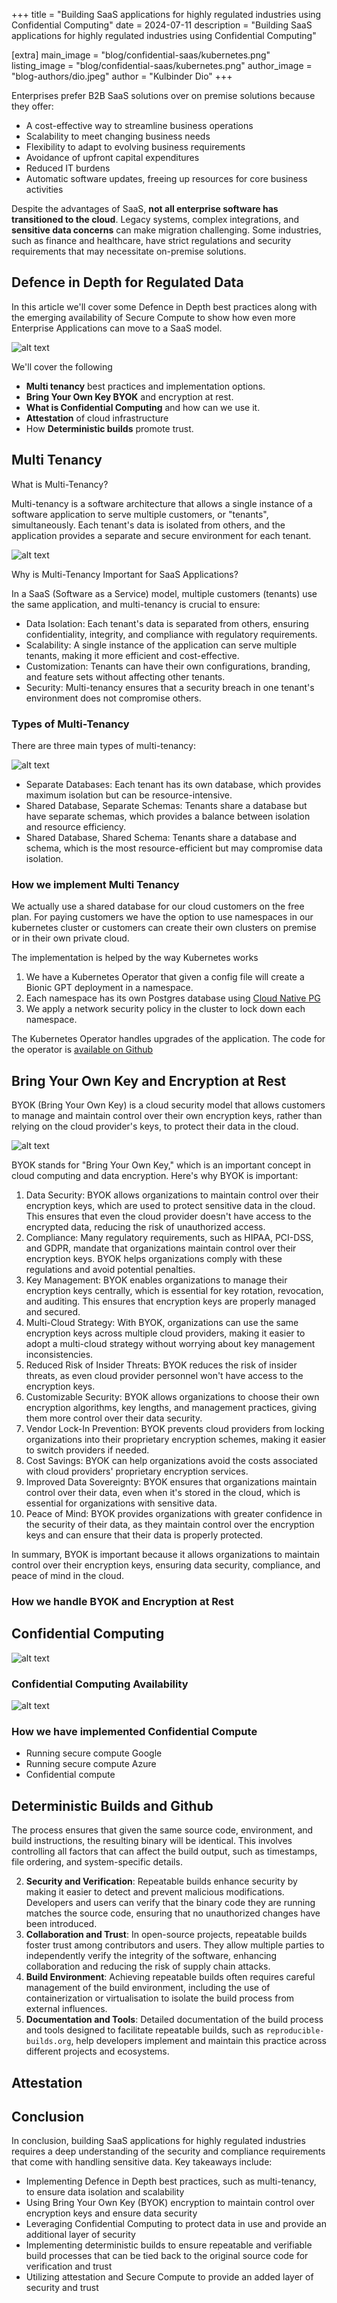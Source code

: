 +++
title = "Building SaaS applications for highly regulated industries using Confidential Computing"
date = 2024-07-11
description = "Building SaaS applications for highly regulated industries using Confidential Computing"

[extra]
main_image = "blog/confidential-saas/kubernetes.png"
listing_image = "blog/confidential-saas/kubernetes.png"
author_image = "blog-authors/dio.jpeg"
author = "Kulbinder Dio"
+++

Enterprises prefer B2B SaaS solutions over on premise solutions because they offer:

- A cost-effective way to streamline business operations 
- Scalability to meet changing business needs 
- Flexibility to adapt to evolving business requirements 
- Avoidance of upfront capital expenditures 
- Reduced IT burdens 
- Automatic software updates, freeing up resources for core business activities

Despite the advantages of SaaS, **not all enterprise software has transitioned to the cloud**. Legacy systems, complex integrations, and **sensitive data concerns** can make migration challenging. Some industries, such as finance and healthcare, have strict regulations and security requirements that may necessitate on-premise solutions.

## Defence in Depth for Regulated Data

In this article we'll cover some Defence in Depth best practices along with the emerging availability of Secure Compute to show how even more Enterprise Applications can move to a SaaS model.

![alt text](cloud-encryption.png "Encrypting Regulated Data")

We'll cover the following

- **Multi tenancy** best practices and implementation options.
- **Bring Your Own Key BYOK** and encryption at rest.
- **What is Confidential Computing** and how can we use it.
- **Attestation** of cloud infrastructure
- How **Deterministic builds** promote trust.

## Multi Tenancy 

What is Multi-Tenancy?

Multi-tenancy is a software architecture that allows a single instance of a software application to serve multiple customers, or "tenants", simultaneously. Each tenant's data is isolated from others, and the application provides a separate and secure environment for each tenant.

![alt text](multi-tenancy.png "Multi Tenancy")

Why is Multi-Tenancy Important for SaaS Applications?

In a SaaS (Software as a Service) model, multiple customers (tenants) use the same application, and multi-tenancy is crucial to ensure:

- Data Isolation: Each tenant's data is separated from others, ensuring confidentiality, integrity, and compliance with regulatory requirements.
- Scalability: A single instance of the application can serve multiple tenants, making it more efficient and cost-effective.
- Customization: Tenants can have their own configurations, branding, and feature sets without affecting other tenants.
- Security: Multi-tenancy ensures that a security breach in one tenant's environment does not compromise others.

### Types of Multi-Tenancy

There are three main types of multi-tenancy:

![alt text](multi-tenant.jpg "Bring Your Own Keys")

- Separate Databases: Each tenant has its own database, which provides maximum isolation but can be resource-intensive.
- Shared Database, Separate Schemas: Tenants share a database but have separate schemas, which provides a balance between isolation and resource efficiency.
- Shared Database, Shared Schema: Tenants share a database and schema, which is the most resource-efficient but may compromise data isolation.

### How we implement Multi Tenancy

We actually use a shared database for our cloud customers on the free plan. For paying customers we have the option to use namespaces in our kubernetes cluster or customers can create their own clusters on premise or in their own private cloud.

The implementation is helped by the way Kubernetes works

1. We have a Kubernetes Operator that given a config file will create a Bionic GPT deployment in a namespace.
1. Each namespace has its own Postgres database using [Cloud Native PG](https://cloudnative-pg.io/)
1. We apply a network security policy in the cluster to lock down each namespace.

The Kubernetes Operator handles upgrades of the application. The code for the operator is [available on Github](https://github.com/bionic-gpt/bionic-gpt/tree/main/crates/k8s-operator)

## Bring Your Own Key and Encryption at Rest

BYOK (Bring Your Own Key) is a cloud security model that allows customers to manage and maintain control over their own encryption keys, rather than relying on the cloud provider's keys, to protect their data in the cloud.

![alt text](byok.png "Bring Your Own Keys")

BYOK stands for "Bring Your Own Key," which is an important concept in cloud computing and data encryption. Here's why BYOK is important:

1. Data Security: BYOK allows organizations to maintain control over their encryption keys, which are used to protect sensitive data in the cloud. This ensures that even the cloud provider doesn't have access to the encrypted data, reducing the risk of unauthorized access.
1. Compliance: Many regulatory requirements, such as HIPAA, PCI-DSS, and GDPR, mandate that organizations maintain control over their encryption keys. BYOK helps organizations comply with these regulations and avoid potential penalties.
1. Key Management: BYOK enables organizations to manage their encryption keys centrally, which is essential for key rotation, revocation, and auditing. This ensures that encryption keys are properly managed and secured.
1. Multi-Cloud Strategy: With BYOK, organizations can use the same encryption keys across multiple cloud providers, making it easier to adopt a multi-cloud strategy without worrying about key management inconsistencies.
1. Reduced Risk of Insider Threats: BYOK reduces the risk of insider threats, as even cloud provider personnel won't have access to the encryption keys.
1. Customizable Security: BYOK allows organizations to choose their own encryption algorithms, key lengths, and management practices, giving them more control over their data security.
1. Vendor Lock-In Prevention: BYOK prevents cloud providers from locking organizations into their proprietary encryption schemes, making it easier to switch providers if needed.
1. Cost Savings: BYOK can help organizations avoid the costs associated with cloud providers' proprietary encryption services.
1. Improved Data Sovereignty: BYOK ensures that organizations maintain control over their data, even when it's stored in the cloud, which is essential for organizations with sensitive data.
1. Peace of Mind: BYOK provides organizations with greater confidence in the security of their data, as they maintain control over the encryption keys and can ensure that their data is properly protected.

In summary, BYOK is important because it allows organizations to maintain control over their encryption keys, ensuring data security, compliance, and peace of mind in the cloud.

### How we handle BYOK and Encryption at Rest

## Confidential Computing

![alt text](confidential-compute.jpeg "Confidential Compute")

### Confidential Computing Availability

![alt text](confidential-compute-consortium.jpeg "Confidential Compute")

### How we have implemented Confidential Compute

- Running secure compute Google
- Running secure compute Azure
- Confidential compute

## Deterministic Builds and Github

The process ensures that given the same source code, environment, and build instructions, the resulting binary will be identical. This involves controlling all factors that can affect the build output, such as timestamps, file ordering, and system-specific details.

2. **Security and Verification**: Repeatable builds enhance security by making it easier to detect and prevent malicious modifications. Developers and users can verify that the binary code they are running matches the source code, ensuring that no unauthorized changes have been introduced.
3. **Collaboration and Trust**: In open-source projects, repeatable builds foster trust among contributors and users. They allow multiple parties to independently verify the integrity of the software, enhancing collaboration and reducing the risk of supply chain attacks.
4. **Build Environment**: Achieving repeatable builds often requires careful management of the build environment, including the use of containerization or virtualisation to isolate the build process from external influences.
5. **Documentation and Tools**: Detailed documentation of the build process and tools designed to facilitate repeatable builds, such as `reproducible-builds.org`, help developers implement and maintain this practice across different projects and ecosystems.

## Attestation

## Conclusion

In conclusion, building SaaS applications for highly regulated industries requires a deep understanding of the security and compliance requirements that come with handling sensitive data. Key takeaways include:

- Implementing Defence in Depth best practices, such as multi-tenancy, to ensure data isolation and scalability 
- Using Bring Your Own Key (BYOK) encryption to maintain control over encryption keys and ensure data security 
- Leveraging Confidential Computing to protect data in use and provide an additional layer of security 
- Implementing deterministic builds to ensure repeatable and verifiable build processes that can be tied back to the original source code for verification and trust
- Utilizing attestation and Secure Compute to provide an added layer of security and trust 